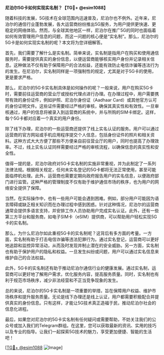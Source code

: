 **尼泊尔5G卡如何实现实名制？【TG💪+ @esim1088】**

随着科技的发展，5G技术在全球范围内迅速普及，尼泊尔也不例外。近年来，尼泊尔的通信行业蓬勃发展，各大运营商纷纷推出5G服务，为用户提供更快速、更稳定的网络体验。然而，与全球其他地区一样，尼泊尔在推广5G的同时也面临着如何有效管理用户信息的问题，而这一问题的核心便是“实名制”。那么，尼泊尔的5G卡是如何实现实名制的呢？本文将为您详细解答。

首先，我们需要了解什么是实名制。简单来说，实名制是指用户在购买和使用通信服务时，需要提供真实的身份信息，以便运营商能够核实用户身份并记录相关信息。这种做法不仅有助于保障用户的合法权益，还能有效防止电信诈骗等违法行为的发生。在尼泊尔，实名制同样是一项强制性的规定，尤其是对于5G卡的使用，更是要求严格。

那么，尼泊尔的5G卡实名制具体是如何操作的呢？一般来说，用户在购买5G卡时，需要前往运营商的营业厅或授权代理点进行办理。在办理过程中，用户需要携带有效的身份证件，例如护照、尼泊尔身份证（Aadhaar Card）或其他官方认可的身份证明文件。这些证件需要经过严格的审核，确保其真实性和有效性。一旦审核通过，用户的信息将被录入到运营商的系统中，并与所购的SIM卡绑定。这样，每个5G卡都对应着一个真实的用户身份。

除了线下办理，尼泊尔的一些运营商还提供了线上实名认证的服务。用户可以通过运营商的官方网站或手机应用程序提交个人信息，包括身份证件的照片和相关资料。这种方式大大方便了那些不方便亲自前往营业厅的用户，同时也提高了办理效率。不过，线上实名认证同样需要经过严格的审核流程，以确保信息的真实性和安全性。

值得一提的是，尼泊尔政府对5G卡实名制的实施非常重视，并为此制定了一系列法律法规。根据相关规定，任何未实名登记的5G卡都将无法正常使用，甚至可能面临停机处理。此外，运营商也需要定期向政府报告用户的实名信息，以便政府部门进行监管。这种严格的管理制度不仅有助于维护通信市场的秩序，也为用户的网络安全提供了保障。

当然，在实际操作中，也有一些用户可能会遇到困难。例如，部分用户可能因为语言障碍或缺乏相关知识而在办理过程中感到困惑。针对这种情况，尼泊尔的运营商通常会提供多语言支持，并安排工作人员协助用户完成实名认证。此外，还有一些第三方平台和服务商，如电子SIM卡（eSIM）提供商，可以帮助用户轻松实现5G卡的实名制。

那么，为什么尼泊尔如此重视5G卡的实名制呢？这背后有多方面的考量。一方面，实名制有助于打击电信诈骗等违法犯罪行为。通过实名登记，运营商可以更好地追踪和监控异常活动，从而及时发现并制止潜在的安全威胁。另一方面，实名制也有助于保护用户的隐私和权益。一旦发生纠纷或问题，用户可以通过实名信息来维护自己的合法权益。

此外，5G卡的实名制还有助于推动尼泊尔通信行业的健康发展。通过实名制，运营商可以更好地了解用户需求，优化服务内容，提高服务质量。同时，实名制也有利于规范市场秩序，减少非法经营和不正当竞争现象的发生。

总的来说，尼泊尔的5G卡实名制是一项重要的举措，旨在保障用户权益、维护市场秩序和提升服务质量。无论是线下办理还是线上认证，用户都需要积极配合并提供真实的身份信息。只有这样，才能让5G技术真正造福于民，推动尼泊尔社会的信息化进程。

最后，如果您对尼泊尔的5G卡实名制有任何疑问或需要帮助，不妨关注我们的公众号或加入我们的Telegram群组。在这里，您可以获取最新的资讯、实用的技巧以及专业的指导。让我们一起探索5G技术的魅力，享受更加便捷、智能的生活吧！

[[TG💪+ @esim1088](https://t.me/s/esim1088) ![Image](https://i.postimg.cc/4NQfJmqS/Snipaste-2025-05-13-00-14-12.png)]